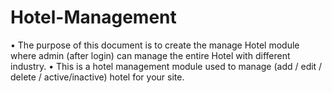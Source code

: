 # Hotel-Management
 •	The purpose of this document is to create the manage Hotel module where admin (after login) can manage the entire Hotel with different industry. 
 •	This is a hotel management module used to manage (add / edit / delete / active/inactive) hotel for your site.
